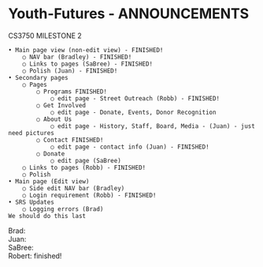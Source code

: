 # Youth-Futures - ANNOUNCEMENTS

CS3750 MILESTONE 2

	• Main page view (non-edit view) - FINISHED!
		○ NAV bar (Bradley) - FINISHED!
		○ Links to pages (SaBree) - FINISHED!
		○ Polish (Juan) - FINISHED!
	• Secondary pages
		○ Pages 
			○ Programs FINISHED!
				○ edit page - Street Outreach (Robb) - FINISHED!
			○ Get Involved
				○ edit page - Donate, Events, Donor Recognition
			○ About Us
				○ edit page - History, Staff, Board, Media - (Juan) - just need pictures
			○ Contact FINISHED!
				○ edit page - contact info (Juan) - FINISHED!
			○ Donate
				○ edit page (SaBree)
		○ Links to pages (Robb) - FINISHED!
		○ Polish
	• Main page (Edit view)
		○ Side edit NAV bar (Bradley)
		○ Login requirement (Robb) - FINISHED!
	• SRS Updates 
		○ Logging errors (Brad)
    We should do this last

Brad:
<br/>
Juan:
<br/>
SaBree:
<br/>
Robert: finished!
